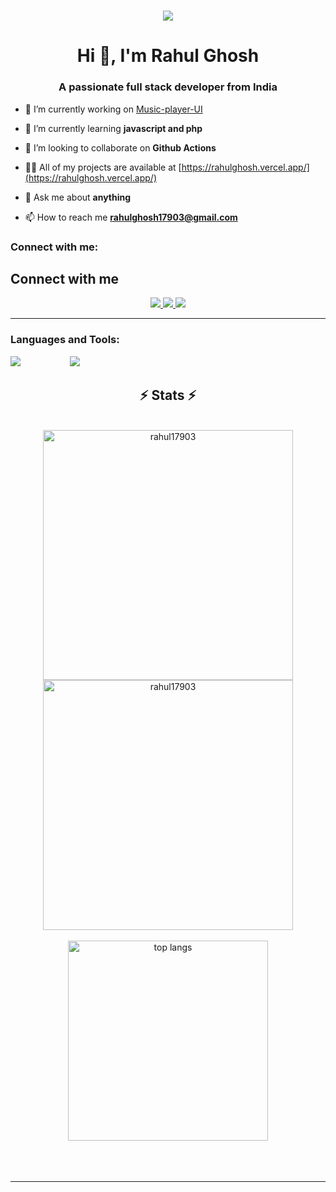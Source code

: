 
<h1 align="center">
    <img src="https://readme-typing-svg.herokuapp.com/?font=Righteous&size=35&center=true&vCenter=true&width=500&height=70&duration=4000&lines=Hi+There!+👋;+I'm+Rahul+Ghosh;+Full-+stack++developer;+Open+source+contributor;+from+India❤️" />
</h1>

<h1 align="center">Hi 👋, I'm Rahul Ghosh</h1>
<h3 align="center">A passionate full stack developer from India</h3>

- 🔭 I’m currently working on [Music-player-UI ](https://github.com/rahul17903/)

- 🌱 I’m currently learning **javascript and php**

- 👯 I’m looking to collaborate on **Github Actions**


- 👨‍💻 All of my projects are available at [https://rahulghosh.vercel.app/](https://rahulghosh.vercel.app/)

- 💬 Ask me about **anything**

- 📫 How to reach me **rahulghosh17903@gmail.com**

<h3 align="left">Connect with me:</h3>
<p align="left">
</p>



<div align="center"> 
<h2 align="left">Connect with me</h2>
  <a href="mailto:rahulghosh17903@gmail.com">
    <img src="https://img.shields.io/badge/Gmail-333333?style=for-the-badge&logo=gmail&logoColor=red" />
  </a>
  <a href="https://www.linkedin.com/in/" target="_blank">
    <img src="https://img.shields.io/badge/LinkedIn-0077B5?style=for-the-badge&logo=linkedin&logoColor=white" target="_blank" />
  </a>
  <a href="https://rahulghosh.vercel.app" target="_blank">
     <img src="https://img.shields.io/badge/Portfolio-FF5722?style=for-the-badge&logo=todoist&logoColor=white" target="_blank" /> <!-- sqlite, safari, google-chrome are other good icon options -->
  </a>
</div>

 <hr/>

<h3 align="left">Languages and Tools:</h3>


<div >
  <img  src="https://skillicons.dev/icons?i=javascript,python,c,cpp,php" />
    &nbsp; &nbsp; &nbsp; &nbsp; &nbsp;&nbsp; &nbsp; &nbsp; &nbsp; &nbsp;
<img  src="https://skillicons.dev/icons?i=html,css,tailwind,mongodb,express,react,nodejs,next,vite" />
</div>

<h2 align="center">⚡ Stats ⚡</h2>
<br>
<div align=center>
    <img width=400 align="center" src="https://github-readme-streak-stats.herokuapp.com/?user=rahul17903&theme=react" alt="rahul17903" />
    <img width=400 align="center" src="https://github-readme-stats.vercel.app/api?username=rahul17903&count_private=true&show_icons=true&theme=react&rank_icon=github&border_radius=10" alt="rahul17903" />
    <br/>
    <br/>
    <img width=320 align="center" src="https://github-readme-stats-salesp07.vercel.app/api/top-langs/?username=rahul17903&hide=HTML&langs_count=8&layout=compact&theme=react&border_radius=10&size_weight=0.5&count_weight=0.5&exclude_repo=github-readme-stats" alt="top langs" />
</div>

<br/>
<br/>
<br/>



<hr/>

